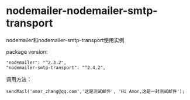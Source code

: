 # nodemailer-nodemailer-smtp-transport
nodemailer和nodemailer-smtp-transport使用实例

package version:

    "nodemailer": "^2.3.2",
    "nodemailer-smtp-transport": "^2.4.2",

调用方法：

`sendMail('amor_zhang@qq.com','这是测试邮件', 'Hi Amor,这是一封测试邮件');`
